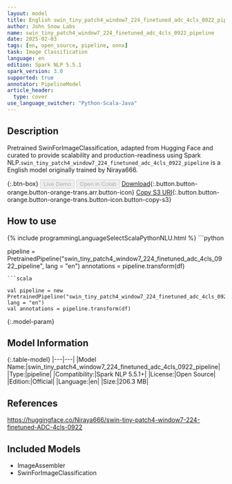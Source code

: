 ```yaml
---
layout: model
title: English swin_tiny_patch4_window7_224_finetuned_adc_4cls_0922_pipeline pipeline SwinForImageClassification from Niraya666
author: John Snow Labs
name: swin_tiny_patch4_window7_224_finetuned_adc_4cls_0922_pipeline
date: 2025-02-03
tags: [en, open_source, pipeline, onnx]
task: Image Classification
language: en
edition: Spark NLP 5.5.1
spark_version: 3.0
supported: true
annotator: PipelineModel
article_header:
  type: cover
use_language_switcher: "Python-Scala-Java"
---
```


## Description

Pretrained SwinForImageClassification, adapted from Hugging Face and curated to provide scalability and production-readiness using Spark NLP.`swin_tiny_patch4_window7_224_finetuned_adc_4cls_0922_pipeline` is a English model originally trained by Niraya666.

{:.btn-box}
<button class="button button-orange" disabled>Live Demo</button>
<button class="button button-orange" disabled>Open in Colab</button>
[Download](https://s3.amazonaws.com/auxdata.johnsnowlabs.com/public/models/swin_tiny_patch4_window7_224_finetuned_adc_4cls_0922_pipeline_en_5.5.1_3.0_1738570759801.zip){:.button.button-orange.button-orange-trans.arr.button-icon}
[Copy S3 URI](s3://auxdata.johnsnowlabs.com/public/models/swin_tiny_patch4_window7_224_finetuned_adc_4cls_0922_pipeline_en_5.5.1_3.0_1738570759801.zip){:.button.button-orange.button-orange-trans.button-icon.button-copy-s3}

## How to use



<div class="tabs-box" markdown="1">
{% include programmingLanguageSelectScalaPythonNLU.html %}
```python

pipeline = PretrainedPipeline("swin_tiny_patch4_window7_224_finetuned_adc_4cls_0922_pipeline", lang = "en")
annotations =  pipeline.transform(df)   

```
```scala

val pipeline = new PretrainedPipeline("swin_tiny_patch4_window7_224_finetuned_adc_4cls_0922_pipeline", lang = "en")
val annotations = pipeline.transform(df)

```
</div>

{:.model-param}
## Model Information

{:.table-model}
|---|---|
|Model Name:|swin_tiny_patch4_window7_224_finetuned_adc_4cls_0922_pipeline|
|Type:|pipeline|
|Compatibility:|Spark NLP 5.5.1+|
|License:|Open Source|
|Edition:|Official|
|Language:|en|
|Size:|206.3 MB|

## References

https://huggingface.co/Niraya666/swin-tiny-patch4-window7-224-finetuned-ADC-4cls-0922

## Included Models

- ImageAssembler
- SwinForImageClassification